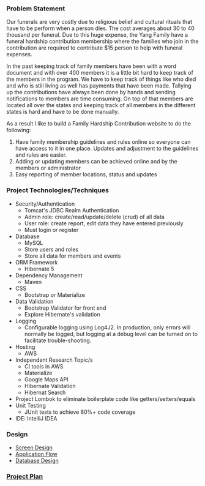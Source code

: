 ### Problem Statement

Our funerals are very costly due to religious belief and cultural rituals that have to be perform when a person dies. The cost averages about 30 to 40 thousand per funeral.  Due to this huge expense, the Yang Family have a funeral hardship contribution membership where the families who join in the contribution are required to contribute $15 person to help with funeral expenses. 

In the past keeping track of family members have been with a word document and with over 400 members it is a little bit hard to keep track of the members in the program.  We have to keep track of things like who died and who is still living as well has payments that have been made. Tallying up the contributions have always been done by hands and sending notifications to members are time consuming. On top of that members are located all over the states and keeping track of all members in the different states is hard and have to be done manually.

As a result I like to build a Family Hardship Contribution website to do the following:

1. Have family membership guidelines and rules online so everyone can have access to it in one place.  Updates and adjustment to the guidelines and rules are easier.
2. Adding or updating members can be achieved online and by the members or administrator
3. Easy reporting of member locations, status and updates

### Project Technologies/Techniques 

* Security/Authentication
  * Tomcat's JDBC Realm Authentication
  * Admin role: create/read/update/delete (crud) of all data
  * User role: create report, edit data they have entered previously
  * Must login or register 
* Database
  * MySQL
  * Store users and roles
  * Store all data for members and events
* ORM Framework
  * Hibernate 5
* Dependency Management
  * Maven
* CSS 
  * Bootstrap or Materialize
* Data Validation
  * Bootstrap Validator for front end
  * Explore Hibernate's validation
* Logging
  * Configurable logging using Log4J2. In production, only errors will normally be logged, but logging at a debug level can be turned on to facilitate trouble-shooting. 
* Hosting
  * AWS
* Independent Research Topic/s
  * CI tools in AWS
  * Materialize
  * Google Maps API
  * Hibernate Validation
  * Hibernat Search
* Project Lombok to eliminate boilerplate code like getters/setters/equals
* Unit Testing
  * JUnit tests to achieve 80%+ code coverage 
* IDE: IntelliJ IDEA


### Design

* [Screen Design](DesignDocuments/Screens.md)
* [Application Flow](DesignDocuments/applicationFlow.md)
* [Database Design](DesignDocuments/databaseDiagram.png)

### [Project Plan](ProjectPlan.md)

